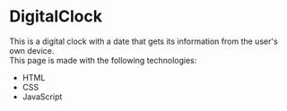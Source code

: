 # DigitalClock
This is a digital clock with a date that gets its information from the user's own device.<br />
This page is made with the following technologies:
<ul>
  <li>HTML</li>
  <li>CSS</li>
  <li>JavaScript</li>
</ul>
